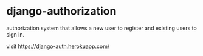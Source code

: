 # django-authorization
authorization system that allows a new user to register and existing users to sign in.

visit https://django-auth.herokuapp.com/
